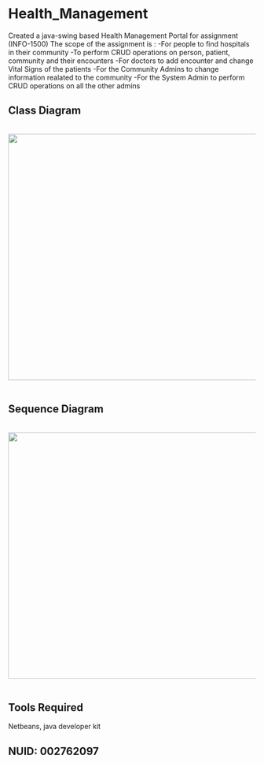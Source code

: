 # Health_Management

Created a java-swing based Health Management Portal for assignment (INFO-1500)
The scope of the assignment is :
-For people to find hospitals in their community
-To perform CRUD operations on person, patient, community and their encounters
-For doctors to add encounter and change Vital Signs of the patients
-For the Community Admins to change information realated to the community
-For the System Admin to perform CRUD operations on all the other admins

## Class Diagram
<br>
<img src="Health_Managament_ClassDiagram.jpeg" width="1000" height="500"/>
<br><br>

## Sequence Diagram

<br>
<img src="Health_Managament_SequenceDiagram.jpeg" width="1000" height="500"/>
<br><br>

## Tools Required

Netbeans, java developer kit

## NUID: 002762097
